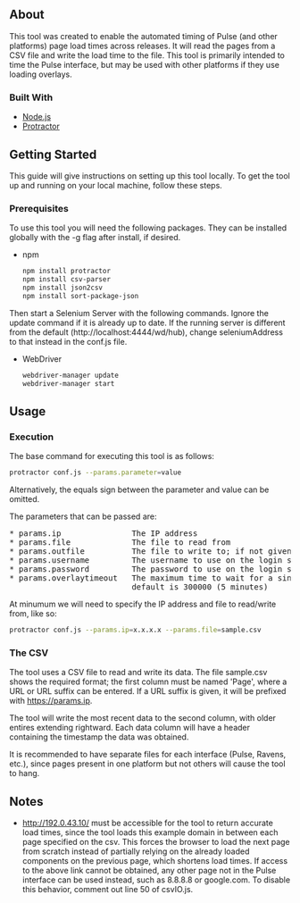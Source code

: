 ## About

This tool was created to enable the automated timing of Pulse (and other platforms) page load times across releases. It will read the pages from a CSV file and write the load time to the file. This tool is primarily intended to time the Pulse interface, but may be used with other platforms if they use loading overlays.

### Built With

* [Node.js](https://nodejs.org/en/)
* [Protractor](http://www.protractortest.org/#/)

## Getting Started

This guide will give instructions on setting up this tool locally. To get the tool up and running on your local machine, follow these steps.

### Prerequisites

To use this tool you will need the following packages. They can be installed globally with the -g flag after install, if desired.
* npm
  ```sh
  npm install protractor
  npm install csv-parser
  npm install json2csv
  npm install sort-package-json
  ```

Then start a Selenium Server with the following commands. Ignore the update command if it is already up to date. If the running server is different from the default (http://localhost:4444/wd/hub), change seleniumAddress to that instead in the conf.js file.
* WebDriver
  ```sh
  webdriver-manager update
  webdriver-manager start
  ```

## Usage

### Execution
The base command for executing this tool is as follows:
```sh
protractor conf.js --params.parameter=value
```
Alternatively, the equals sign between the parameter and value can be omitted.

The parameters that can be passed are:
<pre>
* params.ip               The IP address
* params.file             The file to read from
* params.outfile          The file to write to; if not given, will write to the input file
* params.username         The username to use on the login screen; default is admin
* params.password         The password to use on the login screen; default is admin
* params.overlaytimeout   The maximum time to wait for a single overlay to disappear; 
                          default is 300000 (5 minutes)
</pre>

At minumum we will need to specify the IP address and file to read/write from, like so:

```sh
protractor conf.js --params.ip=x.x.x.x --params.file=sample.csv
```

### The CSV
The tool uses a CSV file to read and write its data. The file sample.csv shows the required format; the first column must be named 'Page', where a URL or URL suffix can be entered. If a URL suffix is given, it will be prefixed with https://params.ip.

The tool will write the most recent data to the second column, with older entires extending rightward. Each data column will have a header containing the timestamp the data was obtained.

It is recommended to have separate files for each interface (Pulse, Ravens, etc.), since pages present in one platform but not others will cause the tool to hang.

## Notes
* http://192.0.43.10/ must be accessible for the tool to return accurate load times, since the tool loads this example domain in between each page specified on the csv. This forces the browser to load the next page from scratch instead of partially relying on the already loaded components on the previous page, which shortens load times. If access to the above link cannot be obtained, any other page not in the Pulse interface can be used instead, such as 8.8.8.8 or google.com. To disable this behavior, comment out line 50 of csvIO.js.
